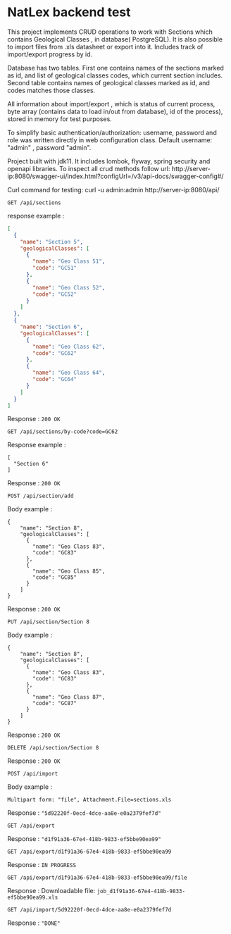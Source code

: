 # NatLex backend test

This project implements CRUD operations to work with Sections which contains Geological Classes , in database(
PostgreSQL). It is also possible to import files from .xls datasheet or export into it. Includes track of import/export
progress by id.

Database has two tables. First one contains names of the sections marked as id, and list of geological classes codes,
which current section includes. Second table contains names of geological classes marked as id, and codes matches those
classes.

All information about import/export , which is status of current process, byte array (contains data to load in/out from
database), id of the process), stored in memory for test purposes.

To simplify basic authentication/authorization: username, password and role was written directly in web configuration
class. Default username: "admin" , password "admin".

Project built with jdk11. It includes lombok, flyway, spring security and openapi libraries. To inspect all crud methods
follow url: http://server-ip:8080/swagger-ui/index.html?configUrl=/v3/api-docs/swagger-config#/

Curl command for testing: curl -u admin:admin http://server-ip:8080/api/

`GET /api/sections`

response example :
```json
[
  {
    "name": "Section 5",
    "geologicalClasses": [
      {
        "name": "Geo Class 51",
        "code": "GC51"
      },
      {
        "name": "Geo Class 52",
        "code": "GC52"
      }
    ]
  },
  {
    "name": "Section 6",
    "geologicalClasses": [
      {
        "name": "Geo Class 62",
        "code": "GC62"
      },
      {
        "name": "Geo Class 64",
        "code": "GC64"
      }
    ]
  }
]
```
Response : `200 OK`

`GET /api/sections/by-code?code=GC62`

Response example :
```
[
  "Section 6"
]
```

Response : `200 OK`

`POST /api/section/add`

Body example :
```
{
    "name": "Section 8",
    "geologicalClasses": [
      {
        "name": "Geo Class 83",
        "code": "GC83"
      },
      {
        "name": "Geo Class 85",
        "code": "GC85"
      }
    ]
}
```

Response : `200 OK`

`PUT /api/section/Section 8`

Body example :
```
{
    "name": "Section 8",
    "geologicalClasses": [
      {
        "name": "Geo Class 83",
        "code": "GC83"
      },
      {
        "name": "Geo Class 87",
        "code": "GC87"
      }
    ]
}
```

Response : `200 OK`

`DELETE /api/section/Section 8`

Response : `200 OK`

`POST /api/import`

Body example :
```
Multipart form: "file", Attachment.File=sections.xls
```
Response : `"5d92220f-0ecd-4dce-aa8e-e0a2379fef7d"`

`GET /api/export`

Response : `"d1f91a36-67e4-418b-9833-ef5bbe90ea99"`

`GET /api/export/d1f91a36-67e4-418b-9833-ef5bbe90ea99`

Response : `IN PROGRESS`

`GET /api/export/d1f91a36-67e4-418b-9833-ef5bbe90ea99/file`

Response : Downloadable file: `job_d1f91a36-67e4-418b-9833-ef5bbe90ea99.xls`

`GET /api/import/5d92220f-0ecd-4dce-aa8e-e0a2379fef7d`

Response : `"DONE"`